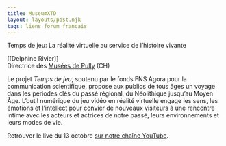 ```yaml
---
title: MuseumXTD  
layout: layouts/post.njk
tags: liens forum francais
---
```

Temps de jeu: La réalité virtuelle au service de l’histoire vivante

[[Delphine Rivier]]  
Directrice des [Musées de Pully](http://www.museedartdepully.ch) (CH)  

Le projet *Temps de jeu*, soutenu par le fonds FNS Agora pour la communication scientifique, propose aux publics de tous âges un voyage dans les périodes clés du passé régional, du Néolithique jusqu’au Moyen Âge. L’outil numérique du jeu vidéo en réalité virtuelle engage les sens, les émotions et l’intellect pour convier de nouveaux visiteurs à une rencontre intime avec les acteurs et actrices de notre passé, leurs environnements et leurs modes de vie.  
  
Retrouver le live du 13 octobre [sur notre chaîne YouTube](https://www.youtube.com/channel/UCTZJM5WsXDkH8QgMdACUNyw).  
